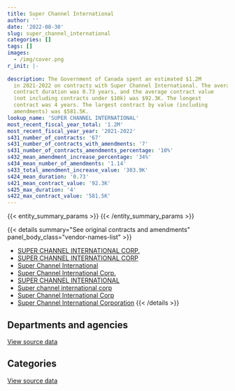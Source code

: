 ```yaml
---
title: Super Channel International
author: ''
date: '2022-08-30'
slug: super_channel_international
categories: []
tags: []
images:
  - /img/cover.png
r_init: |-
  
description: The Government of Canada spent an estimated $1.2M
  in 2021-2022 on contracts with Super Channel International. The average
  contract duration was 0.73 years, and the average contract value
  (not including contracts under $10k) was $92.3K. The longest
  contract was 4 years. The largest contract by value (including
  amendments) was $581.5K.
lookup_name: 'SUPER CHANNEL INTERNATIONAL'
most_recent_fiscal_year_total: '1.2M'
most_recent_fiscal_year_year: '2021-2022'
s431_number_of_contracts: '67'
s431_number_of_contracts_with_amendments: '7'
s431_number_of_contracts_amendments_percentage: '10%'
s432_mean_amendment_increase_percentage: '34%'
s434_mean_number_of_amendments: '1.14'
s433_total_amendment_increase_value: '303.9K'
s424_mean_duration: '0.73'
s421_mean_contract_value: '92.3K'
s425_max_duration: '4'
s422_max_contract_value: '581.5K'
---
```


<script src="/rmarkdown-libs/htmlwidgets/htmlwidgets.js"></script>
<link href="/rmarkdown-libs/datatables-css/datatables-crosstalk.css" rel="stylesheet" />
<script src="/rmarkdown-libs/datatables-binding/datatables.js"></script>
<script src="/rmarkdown-libs/jquery/jquery-3.6.0.min.js"></script>
<link href="/rmarkdown-libs/dt-core-bootstrap/css/dataTables.bootstrap.min.css" rel="stylesheet" />
<link href="/rmarkdown-libs/dt-core-bootstrap/css/dataTables.bootstrap.extra.css" rel="stylesheet" />
<script src="/rmarkdown-libs/dt-core-bootstrap/js/jquery.dataTables.min.js"></script>
<script src="/rmarkdown-libs/dt-core-bootstrap/js/dataTables.bootstrap.min.js"></script>
<link href="/rmarkdown-libs/crosstalk/css/crosstalk.min.css" rel="stylesheet" />
<script src="/rmarkdown-libs/crosstalk/js/crosstalk.min.js"></script>
<script src="/rmarkdown-libs/htmlwidgets/htmlwidgets.js"></script>
<link href="/rmarkdown-libs/datatables-css/datatables-crosstalk.css" rel="stylesheet" />
<script src="/rmarkdown-libs/datatables-binding/datatables.js"></script>
<script src="/rmarkdown-libs/jquery/jquery-3.6.0.min.js"></script>
<link href="/rmarkdown-libs/dt-core-bootstrap/css/dataTables.bootstrap.min.css" rel="stylesheet" />
<link href="/rmarkdown-libs/dt-core-bootstrap/css/dataTables.bootstrap.extra.css" rel="stylesheet" />
<script src="/rmarkdown-libs/dt-core-bootstrap/js/jquery.dataTables.min.js"></script>
<script src="/rmarkdown-libs/dt-core-bootstrap/js/dataTables.bootstrap.min.js"></script>
<link href="/rmarkdown-libs/crosstalk/css/crosstalk.min.css" rel="stylesheet" />
<script src="/rmarkdown-libs/crosstalk/js/crosstalk.min.js"></script>

{{< entity_summary_params >}}
{{< /entity_summary_params >}}

{{< details summary="See original contracts and amendments" panel_body_class="vendor-names-list" >}}
- [SUPER CHANNEL INTERNATIONAL CORP.](https://search.open.canada.ca/en/ct/?sort=contract_value_f%20desc&page=1&search_text=%22SUPER%20CHANNEL%20INTERNATIONAL%20CORP.%22)
- [SUPER CHANNEL INTERNATIONAL CORP](https://search.open.canada.ca/en/ct/?sort=contract_value_f%20desc&page=1&search_text=%22SUPER%20CHANNEL%20INTERNATIONAL%20CORP%22)
- [Super Channel International](https://search.open.canada.ca/en/ct/?sort=contract_value_f%20desc&page=1&search_text=%22Super%20Channel%20International%22)
- [Super Channel International Corp.](https://search.open.canada.ca/en/ct/?sort=contract_value_f%20desc&page=1&search_text=%22Super%20Channel%20International%20Corp.%22)
- [SUPER CHANNEL INTERNATIONAL](https://search.open.canada.ca/en/ct/?sort=contract_value_f%20desc&page=1&search_text=%22SUPER%20CHANNEL%20INTERNATIONAL%22)
- [Super channel international corp](https://search.open.canada.ca/en/ct/?sort=contract_value_f%20desc&page=1&search_text=%22Super%20channel%20international%20corp%22)
- [Super Channel International Corp](https://search.open.canada.ca/en/ct/?sort=contract_value_f%20desc&page=1&search_text=%22Super%20Channel%20International%20Corp%22)
- [Super Channel International Corporation](https://search.open.canada.ca/en/ct/?sort=contract_value_f%20desc&page=1&search_text=%22Super%20Channel%20International%20Corporation%22)
{{< /details >}}

## Departments and agencies

<div id="htmlwidget-1" style="width:100%;height:auto;" class="datatables html-widget"></div>
<script type="application/json" data-for="htmlwidget-1">{"x":{"style":"bootstrap","filter":"none","vertical":false,"data":[["<a href=\"/departments/cic/\">Immigration, Refugees and Citizenship Canada<\/a>","<a href=\"/departments/csc-scc/\">Correctional Service of Canada<\/a>","<a href=\"/departments/dnd-mdn/\">National Defence<\/a>","<a href=\"/departments/elections/\">Elections Canada<\/a>","<a href=\"/departments/pch/\">Canadian Heritage<\/a>","<a href=\"/departments/pwgsc-tpsgc/\">Public Services and Procurement Canada<\/a>","<a href=\"/departments/rcmp-grc/\">Royal Canadian Mounted Police<\/a>"],[25419.03,146312.25,47949.3,338940.78,201985.15,null,null],[4317.75,647680.42,213519.22,14438.89,205379.85,115666.91,10445.42],[null,442988.14,568613.97,607999.01,null,416213.49,18874.15],[null,427362.08,94313.74,null,null,487778.8,171580.29]],"container":"<table class=\"table table-striped table-hover row-border order-column display\">\n  <thead>\n    <tr>\n      <th>Department<\/th>\n      <th>2018-2019<\/th>\n      <th>2019-2020<\/th>\n      <th>2020-2021<\/th>\n      <th>2021-2022<\/th>\n    <\/tr>\n  <\/thead>\n<\/table>","options":{"order":[[4,"desc"]],"pageLength":10,"autoWidth":true,"columnDefs":[{"targets":1,"render":"function(data, type, row, meta) {\n    return type !== 'display' ? data : DTWidget.formatCurrency(data, \"$\", 2, 3, \",\", \".\", true, null);\n  }"},{"targets":2,"render":"function(data, type, row, meta) {\n    return type !== 'display' ? data : DTWidget.formatCurrency(data, \"$\", 2, 3, \",\", \".\", true, null);\n  }"},{"targets":3,"render":"function(data, type, row, meta) {\n    return type !== 'display' ? data : DTWidget.formatCurrency(data, \"$\", 2, 3, \",\", \".\", true, null);\n  }"},{"targets":4,"render":"function(data, type, row, meta) {\n    return type !== 'display' ? data : DTWidget.formatCurrency(data, \"$\", 2, 3, \",\", \".\", true, null);\n  }"},{"width":"16%","targets":[1,2,3,4]},{"className":"dt-right","targets":[1,2,3,4]}],"orderClasses":false}},"evals":["options.columnDefs.0.render","options.columnDefs.1.render","options.columnDefs.2.render","options.columnDefs.3.render"],"jsHooks":[]}</script>
<p class="text-right">
<a href="https://github.com/GoC-Spending/contracts-data/tree/main/data/out/vendors/super_channel_international/summary_by_fiscal_year_by_department.csv" class="source-data-link btn btn-link">View source data</a>
</p>

## Categories

<div id="htmlwidget-2" style="width:100%;height:auto;" class="datatables html-widget"></div>
<script type="application/json" data-for="htmlwidget-2">{"x":{"style":"bootstrap","filter":"none","vertical":false,"data":[["<a href=\"/categories/office_management/\">Office management<\/a>","<a href=\"/categories/defence/\">Defence<\/a>","<a href=\"/categories/information_technology/\">Information technology<\/a>","<a href=\"/categories/transportation_and_logistics/\">Transportation and logistics<\/a>","<a href=\"/categories/industrial_products_and_services/\">Industrial products and services<\/a>"],[217892.61,null,null,null,542713.9],[232275.86,null,10445.42,null,968727.18],[629297.96,331315.02,18874.15,142067.9,933133.73],[9511.59,null,8480.44,439447.3,723595.59]],"container":"<table class=\"table table-striped table-hover row-border order-column display\">\n  <thead>\n    <tr>\n      <th>Category<\/th>\n      <th>2018-2019<\/th>\n      <th>2019-2020<\/th>\n      <th>2020-2021<\/th>\n      <th>2021-2022<\/th>\n    <\/tr>\n  <\/thead>\n<\/table>","options":{"order":[[4,"desc"]],"dom":"t","pageLength":30,"autoWidth":true,"columnDefs":[{"targets":1,"render":"function(data, type, row, meta) {\n    return type !== 'display' ? data : DTWidget.formatCurrency(data, \"$\", 2, 3, \",\", \".\", true, null);\n  }"},{"targets":2,"render":"function(data, type, row, meta) {\n    return type !== 'display' ? data : DTWidget.formatCurrency(data, \"$\", 2, 3, \",\", \".\", true, null);\n  }"},{"targets":3,"render":"function(data, type, row, meta) {\n    return type !== 'display' ? data : DTWidget.formatCurrency(data, \"$\", 2, 3, \",\", \".\", true, null);\n  }"},{"targets":4,"render":"function(data, type, row, meta) {\n    return type !== 'display' ? data : DTWidget.formatCurrency(data, \"$\", 2, 3, \",\", \".\", true, null);\n  }"},{"width":"16%","targets":[1,2,3,4]},{"className":"dt-right","targets":[1,2,3,4]}],"orderClasses":false,"lengthMenu":[10,25,30,50,100]}},"evals":["options.columnDefs.0.render","options.columnDefs.1.render","options.columnDefs.2.render","options.columnDefs.3.render"],"jsHooks":[]}</script>
<p class="text-right">
<a href="https://github.com/GoC-Spending/contracts-data/tree/main/data/out/vendors/super_channel_international/summary_by_fiscal_year_by_category.csv" class="source-data-link btn btn-link">View source data</a>
</p>

